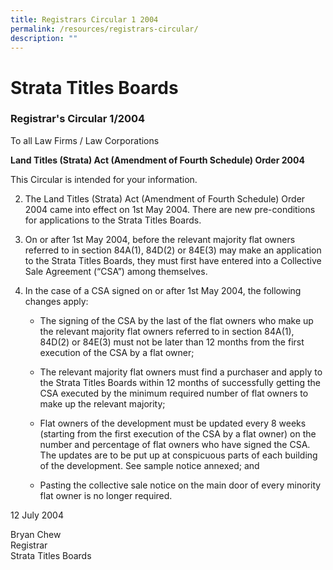 ```yaml
---
title: Registrars Circular 1 2004
permalink: /resources/registrars-circular/
description: ""
---
```

# Strata Titles Boards  
### Registrar's Circular 1/2004

To all Law Firms / Law Corporations

**Land Titles (Strata) Act (Amendment of Fourth Schedule) Order 2004**

This Circular is intended for your information.

2.  The Land Titles (Strata) Act (Amendment of Fourth Schedule) Order 2004 came into effect on 1st May 2004. There are new pre-conditions for applications to the Strata Titles Boards.
    
3.  On or after 1st May 2004, before the relevant majority flat owners referred to in section 84A(1), 84D(2) or 84E(3) may make an application to the Strata Titles Boards, they must first have entered into a Collective Sale Agreement (“CSA”) among themselves.
    
4.  In the case of a CSA signed on or after 1st May 2004, the following changes apply:
    
    *   The signing of the CSA by the last of the flat owners who make up the relevant majority flat owners referred to in section 84A(1), 84D(2) or 84E(3) must not be later than 12 months from the first execution of the CSA by a flat owner;
        
    *   The relevant majority flat owners must find a purchaser and apply to the Strata Titles Boards within 12 months of successfully getting the CSA executed by the minimum required number of flat owners to make up the relevant majority;
        
    *   Flat owners of the development must be updated every 8 weeks (starting from the first execution of the CSA by a flat owner) on the number and percentage of flat owners who have signed the CSA. The updates are to be put up at conspicuous parts of each building of the development. See sample notice annexed; and
        
    *   Pasting the collective sale notice on the main door of every minority flat owner is no longer required.
        

12 July 2004

Bryan Chew  
Registrar  
Strata Titles Boards